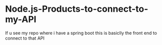 # Node.js-Products-to-connect-to-my-API
If u see my repo where i have a spring boot this is basiclly the front end to connect to that API
